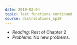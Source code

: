 ```yaml
---
date: 2019-02-04
topic: Test functions continued
course: distributions_sp19
---
```


- *Reading*: Rest of Chapter 2
- *Problems*: No new problems.

